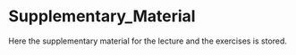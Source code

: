 # Supplementary_Material

Here the supplementary material for the lecture and the exercises is stored.
